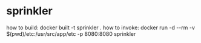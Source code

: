 # sprinkler

how to build: docker built -t sprinkler .
how to invoke: docker run -d --rm -v $(pwd)/etc:/usr/src/app/etc -p 8080:8080  sprinkler

